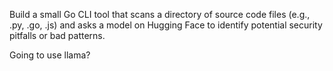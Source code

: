 Build a small Go CLI tool that scans a directory of source code files (e.g., .py, .go, .js) and asks a model on Hugging Face to identify potential security pitfalls or bad patterns.

Going to use llama?